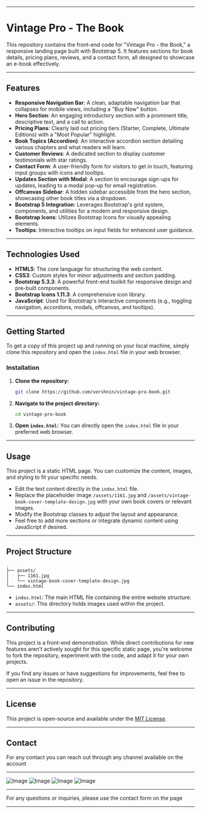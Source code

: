 -----

# Vintage Pro - The Book

This repository contains the front-end code for "Vintage Pro - the Book," a responsive landing page built with Bootstrap 5. It features sections for book details, pricing plans, reviews, and a contact form, all designed to showcase an e-book effectively.

-----

## Features

  * **Responsive Navigation Bar**: A clean, adaptable navigation bar that collapses for mobile views, including a "Buy Now" button.
  * **Hero Section**: An engaging introductory section with a prominent title, descriptive text, and a call to action.
  * **Pricing Plans**: Clearly laid out pricing tiers (Starter, Complete, Ultimate Editions) with a "Most Popular" highlight.
  * **Book Topics (Accordion)**: An interactive accordion section detailing various chapters and what readers will learn.
  * **Customer Reviews**: A dedicated section to display customer testimonials with star ratings.
  * **Contact Form**: A user-friendly form for visitors to get in touch, featuring input groups with icons and tooltips.
  * **Updates Section with Modal**: A section to encourage sign-ups for updates, leading to a modal pop-up for email registration.
  * **Offcanvas Sidebar**: A hidden sidebar accessible from the hero section, showcasing other book titles via a dropdown.
  * **Bootstrap 5 Integration**: Leverages Bootstrap's grid system, components, and utilities for a modern and responsive design.
  * **Bootstrap Icons**: Utilizes Bootstrap Icons for visually appealing elements.
  * **Tooltips**: Interactive tooltips on input fields for enhanced user guidance.

-----

## Technologies Used

  * **HTML5**: The core language for structuring the web content.
  * **CSS3**: Custom styles for minor adjustments and section padding.
  * **Bootstrap 5.3.3**: A powerful front-end toolkit for responsive design and pre-built components.
  * **Bootstrap Icons 1.11.3**: A comprehensive icon library.
  * **JavaScript**: Used for Bootstrap's interactive components (e.g., toggling navigation, accordions, modals, offcanvas, and tooltips).

-----

## Getting Started

To get a copy of this project up and running on your local machine, simply clone this repository and open the `index.html` file in your web browser.

### Installation

1.  **Clone the repository:**

    ```bash
    git clone https://github.com/vershnin/vintage-pro-book.git
    ```

2.  **Navigate to the project directory:**

    ```bash
    cd vintage-pro-book
    ```

3.  **Open `index.html`:**
    You can directly open the `index.html` file in your preferred web browser.

-----

## Usage

This project is a static HTML page. You can customize the content, images, and styling to fit your specific needs.

  * Edit the text content directly in the `index.html` file.
  * Replace the placeholder image `/assets/1161.jpg` and `/assets/vintage-book-cover-template-design.jpg` with your own book covers or relevant images.
  * Modify the Bootstrap classes to adjust the layout and appearance.
  * Feel free to add more sections or integrate dynamic content using JavaScript if desired.

-----

## Project Structure

```
.
├── assets/
│   ├── 1161.jpg
│   └── vintage-book-cover-template-design.jpg
└── index.html
```

  * `index.html`: The main HTML file containing the entire website structure.
  * `assets/`: This directory holds images used within the project.

-----

## Contributing

This project is a front-end demonstration. While direct contributions for new features aren't actively sought for this specific static page, you're welcome to fork the repository, experiment with the code, and adapt it for your own projects.

If you find any issues or have suggestions for improvements, feel free to open an issue in the repository.

-----

## License

This project is open-source and available under the [MIT License](https://www.google.com/search?q=LICENSE).

-----

## Contact
For any contact you can reach out through any channel available on the account

-----
![Image](https://github.com/user-attachments/assets/7d03dd73-fa8a-425b-8eec-9cc0aca45b10)
![Image](https://github.com/user-attachments/assets/414374dc-48d6-44a1-939e-4bcd2badc66d)
![Image](https://github.com/user-attachments/assets/cec3d6f5-a8f4-4c18-9edb-de8338ddaf2d)
![Image](https://github.com/user-attachments/assets/d0542e37-722a-47da-8fd1-044976398865)

-----

For any questions or inquiries, please use the contact form on the page

-----
